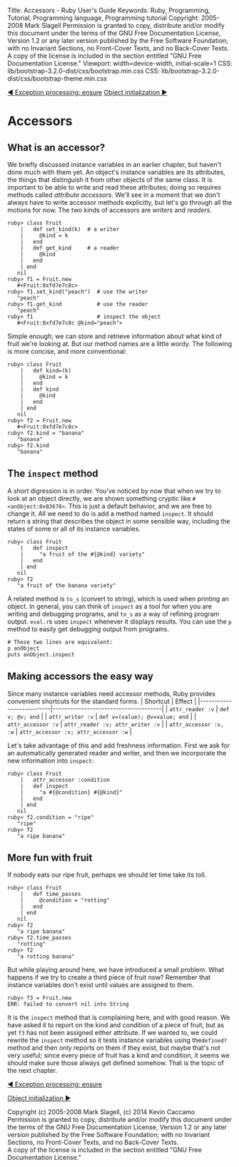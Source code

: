 Title: Accessors - Ruby User's Guide
Keywords: Ruby, Programming, Tutorial, Programming language, Programming tutorial
Copyright: 2005-2008 Mark Slagell
           Permission is granted to copy, distribute and/or modify this document under the terms of the GNU Free Documentation License, Version 1.2 or any later version published by the Free Software Foundation; with no Invariant Sections, no Front-Cover Texts, and no Back-Cover Texts.
           A copy of the license is included in the section entitled "GNU Free Documentation License."
Viewport: width=device-width, initial-scale=1
CSS: lib/bootstrap-3.2.0-dist/css/bootstrap.min.css
CSS: lib/bootstrap-3.2.0-dist/css/bootstrap-theme.min.css

<div class="container">
<!-- Previous page -->
<a href="ensure.html" class="btn btn-default">&#9668; Exception processing: ensure</a>
<!-- Next page -->
<a href="objinitialization.html" class="btn btn-default">Object initialization &#9658;</a>

Accessors
=========

What is an accessor?
--------------------

We briefly discussed instance variables in an earlier chapter, but
haven't done much with them yet.  An object's instance variables are
its attributes, the things that distinguish it from other objects of
the same class.  It is important to be able to write and read these
attributes; doing so requires methods called *attribute
accessors*.  We'll see in a moment that we don't always have to
write accessor methods explicitly, but let's go through all the
motions for now.  The two kinds of accessors are *writers* and
*readers*.

    ruby> class Fruit
        |   def set_kind(k)  # a writer
        |     @kind = k
        |   end
        |   def get_kind     # a reader
        |     @kind
        |   end
        | end
       nil
    ruby> f1 = Fruit.new
       #<Fruit:0xfd7e7c8c>
    ruby> f1.set_kind("peach")  # use the writer
       "peach"
    ruby> f1.get_kind           # use the reader
       "peach"
    ruby> f1                    # inspect the object
       #<Fruit:0xfd7e7c8c @kind="peach">

Simple enough; we can store and retrieve information about
what kind of fruit we're looking at.  But our method names are a
little wordy.  The following is more concise, and more
conventional:

    ruby> class Fruit
        |   def kind=(k)
        |     @kind = k
        |   end
        |   def kind
        |     @kind
        |   end
        | end
       nil
    ruby> f2 = Fruit.new
       #<Fruit:0xfd7e7c8c>
    ruby> f2.kind = "banana"
       "banana"
    ruby> f2.kind
       "banana"

The `inspect` method
--------------------

A short digression is in order.  You've noticed by now that when we
try to look at an object directly, we are shown something cryptic like
`#<anObject:0x83678>`.  This is just a default
behavior, and we are free to change it.  All we need to do is add
a method named `inspect`.  It should return a string
that describes the object in some sensible way, including the
states of some or all of its instance variables.

    ruby> class Fruit
        |   def inspect
        |     "a fruit of the #{@kind} variety"
        |   end
        | end
       nil
    ruby> f2
       "a fruit of the banana variety"

A related method is `to_s` (convert to string), which is
used when printing an object.  In general, you can think of
`inspect` as a tool for when you are writing and debugging
programs, and `to_s` as a way of refining program output.
`eval.rb` uses `inspect` whenever it displays
results.  You can use the `p` method to easily get
debugging output from programs.

    # These two lines are equivalent:
    p anObject
    puts anObject.inspect

Making accessors the easy way
-----------------------------

Since many instance variables need accessor methods, Ruby provides
convenient shortcuts for the standard forms.
| Shortcut | Effect |
|--------------------------|--------------------------------------|
| `attr_reader :v`         | `def v; @v; end`                     |
| `attr_writer :v`         | `def v=(value); @v=value; end`       |
| `attr_accessor :v`       | `attr_reader :v; attr_writer :v`     |
| `attr_accessor :v, :w`   | `attr_accessor :v; attr_accessor :w` |

Let's take advantage of this and add freshness information.  First
we ask for an automatically generated reader and writer, and then we
incorporate the new information into `inspect`:

    ruby> class Fruit
        |   attr_accessor :condition
        |   def inspect
        |     "a #{@condition} #{@kind}"
        |   end
        | end
       nil
    ruby> f2.condition = "ripe"
       "ripe"
    ruby> f2
       "a ripe banana"

More fun with fruit
-------------------

If nobody eats our ripe fruit, perhaps we should let time take its
toll.

    ruby> class Fruit
        |   def time_passes
        |     @condition = "rotting"
        |   end
        | end
       nil
    ruby> f2
       "a ripe banana"
    ruby> f2.time_passes
       "rotting"
    ruby> f2
       "a rotting banana"

But while playing around here, we have introduced a small problem.
What happens if we try to create a third piece of fruit now?  Remember
that instance variables don't exist until values are assigned to
them.

    ruby> f3 = Fruit.new
    ERR: failed to convert nil into String

It is the `inspect` method that is complaining here, and
with good reason.  We have asked it to report on the kind and
condition of a piece of fruit, but as yet `f3` has not been
assigned either attribute.  If we wanted to, we could rewrite the
`inspect` method so it tests instance variables using
the` defined? `method and then only reports on them if they
exist, but maybe that's not very useful; since every piece of fruit
has a kind and condition, it seems we should make sure those always
get defined somehow.  That is the topic of the next chapter.

<!-- Previous page -->
<a href="ensure.html" class="btn btn-default">&#9668; Exception processing: ensure</a>
<!-- Next page -->
<a href="objinitialization.html" class="btn btn-default">Object initialization &#9658;</a>

Copyright (c) 2005-2008 Mark Slagell, (c) 2014 Kevin Caccamo  
Permission is granted to copy, distribute and/or modify this document under the terms of the GNU Free Documentation License, Version 1.2 or any later version published by the Free Software Foundation; with no Invariant Sections, no Front-Cover Texts, and no Back-Cover Texts.  
A copy of the license is included in the section entitled "GNU Free Documentation License."

</div>
<script src="lib/jquery-1.11.1.min.js"></script>
<script src="lib/bootstrap-3.2.0-dist/js/bootstrap.min.js"></script>
<script src="kbdnav.js"></script>
